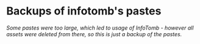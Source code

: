 # Backups of infotomb's pastes
_Some pastes were too large, which led to usage of InfoTomb - however all assets were deleted from there, so this is just a backup of the pastes._
